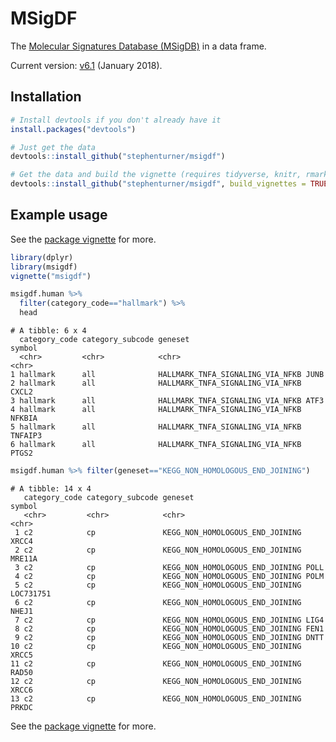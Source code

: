 # MSigDF

The [Molecular Signatures Database (MSigDB)](http://www.broad.mit.edu/gsea/msigdb/index.jsp) in a data frame. 

Current version: [v6.1](http://www.broadinstitute.org/cancer/software/gsea/wiki/index.php/MSigDB_v5.2_Release_Notes) (January 2018).

## Installation

```r
# Install devtools if you don't already have it
install.packages("devtools")

# Just get the data
devtools::install_github("stephenturner/msigdf")

# Get the data and build the vignette (requires tidyverse, knitr, rmarkdown)
devtools::install_github("stephenturner/msigdf", build_vignettes = TRUE)
```

## Example usage

See the [package vignette](http://stephenturner.github.io/msigdf/vignettes/msigdf.html) for more.

```r
library(dplyr)
library(msigdf)
vignette("msigdf")
```

```r
msigdf.human %>% 
  filter(category_code=="hallmark") %>% 
  head
```

```
# A tibble: 6 x 4
  category_code category_subcode geneset                          symbol 
  <chr>         <chr>            <chr>                            <chr>  
1 hallmark      all              HALLMARK_TNFA_SIGNALING_VIA_NFKB JUNB   
2 hallmark      all              HALLMARK_TNFA_SIGNALING_VIA_NFKB CXCL2  
3 hallmark      all              HALLMARK_TNFA_SIGNALING_VIA_NFKB ATF3   
4 hallmark      all              HALLMARK_TNFA_SIGNALING_VIA_NFKB NFKBIA 
5 hallmark      all              HALLMARK_TNFA_SIGNALING_VIA_NFKB TNFAIP3
6 hallmark      all              HALLMARK_TNFA_SIGNALING_VIA_NFKB PTGS2 
```

```r
msigdf.human %>% filter(geneset=="KEGG_NON_HOMOLOGOUS_END_JOINING")
```

```
# A tibble: 14 x 4
   category_code category_subcode geneset                         symbol   
   <chr>         <chr>            <chr>                           <chr>    
 1 c2            cp               KEGG_NON_HOMOLOGOUS_END_JOINING XRCC4    
 2 c2            cp               KEGG_NON_HOMOLOGOUS_END_JOINING MRE11A   
 3 c2            cp               KEGG_NON_HOMOLOGOUS_END_JOINING POLL     
 4 c2            cp               KEGG_NON_HOMOLOGOUS_END_JOINING POLM     
 5 c2            cp               KEGG_NON_HOMOLOGOUS_END_JOINING LOC731751
 6 c2            cp               KEGG_NON_HOMOLOGOUS_END_JOINING NHEJ1    
 7 c2            cp               KEGG_NON_HOMOLOGOUS_END_JOINING LIG4     
 8 c2            cp               KEGG_NON_HOMOLOGOUS_END_JOINING FEN1     
 9 c2            cp               KEGG_NON_HOMOLOGOUS_END_JOINING DNTT     
10 c2            cp               KEGG_NON_HOMOLOGOUS_END_JOINING XRCC5    
11 c2            cp               KEGG_NON_HOMOLOGOUS_END_JOINING RAD50    
12 c2            cp               KEGG_NON_HOMOLOGOUS_END_JOINING XRCC6    
13 c2            cp               KEGG_NON_HOMOLOGOUS_END_JOINING PRKDC    
```

See the [package vignette](http://stephenturner.github.io/msigdf/vignettes/msigdf.html) for more.
